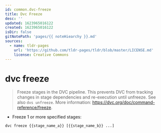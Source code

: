 ```yaml
---
id: common.dvc-freeze
title: Dvc Freeze
desc: ''
updated: 1623965016122
created: 1623965016122
isDir: false
gitNotePath: 'pages/{{ noteHiearchy }}.md'
sources:
  - name: tldr-pages
    url: 'https://github.com/tldr-pages/tldr/blob/master/LICENSE.md'
    license: Creative Commons
---
```

# dvc freeze

> Freeze stages in the DVC pipeline.
> This prevents DVC from tracking changes in stage dependencies and re-execution until unfreeze.
> See also `dvs unfreeze`.
> More information: <https://dvc.org/doc/command-reference/freeze>.

- Freeze 1 or more specified stages:

`dvc freeze {{stage_name_a}} [{{stage_name_b}} ...]`

